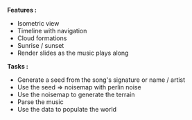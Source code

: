 **Features :**

- Isometric view
- Timeline with navigation
- Cloud formations
- Sunrise / sunset
- Render slides as the music plays along

**Tasks :**

- Generate a seed from the song's signature or name / artist
- Use the seed => noisemap with perlin noise
- Use the noisemap to generate the terrain
- Parse the music
- Use the data to populate the world
